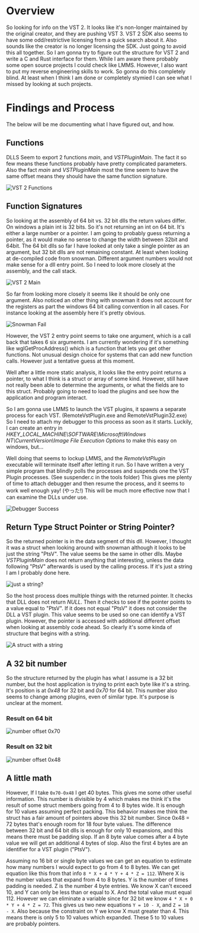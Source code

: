 # Overview
So looking for info on the VST 2. It looks like it's non-longer maintained by the original creator, and they are pushing VST 3. VST 2 SDK also seems to have some odd/restrictive licensing from a quick search about it. Also sounds like the creator is no longer licensing the SDK. Just going to avoid this all together. So I am gonna try to figure out the structure for VST 2 and write a C and Rust interface for them. While I am aware there probably some open source projects I could check like LMMS. However, I also want to put my reverse engineering skills to work. So gonna do this completely blind. At least when I think I am done or completely stymied I can see what I missed by looking at such projects.

# Findings and Process
The below will be me documenting what I have figured out, and how.

## Functions
DLLS Seem to export 2 functions *main*, and *VSTPluginMain*. The fact it so few means these functions probably have pretty complicated parameters. Also the fact *main* and *VSTPluginMain* most the time seem to have the same offset means they should have the same function signature.

![VST 2 Functions](./images/funcs.png)

## Function Signatures
So looking at the assembly of 64 bit vs. 32 bit dlls the return values differ. On windows a plain int is 32 bits. So it's not returning an int on 64 bit. It's either a large number or a pointer. I am going to probably guess returning a pointer, as it would make no sense to change the width between 32bit and 64bit. The 64 bit dlls so far I have looked at only take a single pointer as an argument, but 32 bit dlls are not remaining constant. At least when looking at de-compiled code from snowman. Different argument numbers would not make sense for a dll entry point. So I need to look more closely at the assembly, and the call stack.

![VST 2 Main](./images/funcs2.png)

So far from looking more closely it seems like it should be only one argument. Also noticed an other thing with snowman it does not account for the registers as part the windows 64 bit calling convention in all cases. For instance looking at the assembly here it's pretty obvious.

![Snowman Fail](./images/funcs3.png)

However, the VST 2 entry point seems to take one argument, which is a call back that takes 6 six arguments. I am currently wondering if it's something like wglGetProcAddress() which is a function that lets you get other functions. Not unusual design choice for systems that can add new function calls. However just a tentative guess at this moment.

Well after a little more static analysis, it looks like the entry point returns a pointer, to what I think is a struct or array of some kind. However, still have not really been able to determine the arguments, or what the fields are to this struct. Probably going to need to load the plugins and see how the application and program interact.

So I am gonna use LMMS to launch the VST plugins, it spawns a separate process for each VST. (RemoteVstPlugin.exe and RemoteVstPlugin32.exe) So I need to attach my debugger to this process as soon as it starts. Luckily, I can create an entry in *HKEY_LOCAL_MACHINE\SOFTWARE\Microsoft\Windows NT\CurrentVersion\Image File Execution Options* to make this easy on windows, but...

Well doing that seems to lockup LMMS, and the *RemoteVstPlugin* executable will terminate itself after letting it run. So I have written a very simple program that blindly polls the processes and suspends one the VST Plugin processes. (See suspender.c in the tools folder) This gives me plenty of time to attach debugger and then resume the process, and it seems to work well enough yay! (やった!) This will be much more effective now that I can examine the DLLs under use.

![Debugger Success](./images/debugger.png)

## Return Type Struct Pointer or String Pointer?

So the returned pointer is in the data segment of this dll. However, I thought it was a struct when looking around with snowman although it looks to be just the string "PtsV". The value seems be the same in other dlls. Maybe *VSTPluginMain* does not return anything that interesting, unless the data following "PtsV" afterwards is used by the calling process. If it's just a string I am I probably done here.

![just a string?](./images/string.png)

So the host process does multiple things with the returned pointer. It checks that DLL does not return *NULL*. Then it checks to see if the pointer points to a value equal to "PtsV". If it does not equal "PtsV" it does not consider the DLL a VST plugin. This value seems to be used so one can identify a VST plugin. However, the pointer is accessed with additional  different offset when looking at assembly code ahead. So clearly it's some kinda of structure that begins with a string.

![A struct with a string](./images/string2.png)

## A 32 bit number

So the structure returned by the plugin has what I assume is a 32 bit number, but the host application is trying to print each byte like it's a string. It's position is at *0x48* for 32 bit and *0x70* for 64 bit. This number also seems to change among plugins, even of similar type. It's purpose is unclear at the moment.

### Result on 64 bit
![number offset 0x70](./images/32-bit_number.png)

### Result on 32 bit
![number offset 0x48](./images/32-bit_number2.png)

## A little math

However, If I take `0x70-0x48` I get 40 bytes. This gives me some other useful information. This number is divisible by 4 which makes me think it's the result of some struct members going from 4 to 8 bytes wide. It is enough for 10 values assuming perfect packing. This behavior makes me think the struct has a fair amount of pointers above this 32 bit number. Since 0x48 = 72 bytes that's enough room for 18 four byte values. The difference between 32 bit and 64 bit dlls is enough for only 10 expansions, and this means there must be padding slop. If an 8 byte value comes after a 4 byte value we will get an additional 4 bytes of slop. Also the first 4 bytes are an identifier for a VST plugin ("PtsV").

Assuming no 16 bit or single byte values we can get an equation to estimate how many numbers I would expect to go from 4 to 8 bytes. We can get equation like this from that info `8 * X + 4 * Y + 4 * Z = 112`. Where X is the number values that expand from 4 to 8 bytes. Y is the number of times padding is needed. Z is the number 4 byte entries. We know X can't exceed 10, and Y can only be less than or equal to X. And the total value must equal 112. However we can eliminate a variable since for 32 bit we know `4 * X + 0 * Y + 4 * Z = 72`. This gives us two new equations `Y = 10 - X`, and `Z = 18 - X`. Also because the constraint on Y we know X must greater than 4. This means there is only 5 to 10 values which expanded. These 5 to 10 values are probably pointers.